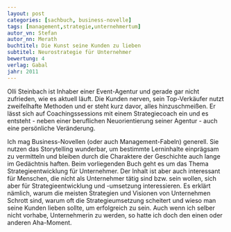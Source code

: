 ```yaml
---
layout: post
categories: [sachbuch, business-novelle]
tags: [management,strategie,unternehmertum]
autor_vn: Stefan
autor_nn: Merath
buchtitel: Die Kunst seine Kunden zu lieben
subtitel: Neurostrategie für Unternehmer
bewertung: 4
verlag: Gabal
jahr: 2011
---
```


Olli Steinbach ist Inhaber einer Event-Agentur und gerade gar nicht zufrieden, wie es aktuell läuft. Die Kunden nerven, sein Top-Verkäufer nutzt zweifelhafte Methoden und er steht kurz davor, alles hinzuschmeißen. Er lässt sich auf Coachingssessions mit einem Strategiecoach ein und es entsteht - neben einer beruflichen Neuorientierung seiner Agentur - auch eine persönliche Veränderung. 

Ich mag Business-Novellen (oder auch Management-Fabeln) generell. Sie nutzen das Storytelling wunderbar, um bestimmte Lerninhalte einprägsam zu vermitteln und bleiben durch die Charaktere der Geschichte auch lange im Gedächtnis haften. Beim vorliegenden Buch geht es um das Thema Strategieentwicklung für Unternehmer. Der Inhalt ist aber auch interessant für Menschen, die nicht als Unternehmer tätig sind bzw. sein wollen, sich aber für Strategieentwicklung und -umsetzung interessieren. Es erklärt nämlich, warum die meisten Strategien und Visionen von Unternehmen Schrott sind, warum oft die Strategieumsetzung scheitert und wieso man seine Kunden lieben sollte, um erfolgreich zu sein.
Auch wenn ich selber nicht vorhabe, Unternehmerin zu werden, so hatte ich doch den einen oder anderen Aha-Moment.
